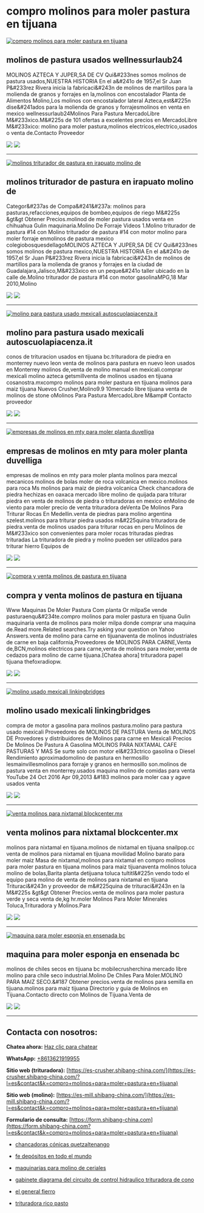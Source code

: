 # compro molinos para moler pastura en tijuana

<a href="https://swt.shibang-china.com/?l=es&img&k=compro+molinos+para+moler+pastura+en+tijuana" target="_blank">![compro molinos para moler pastura en tijuana](http://static.shibang-china.com/all-800x300/1035.jpg)</a>

## molinos de pastura usados wellnessurlaub24
MOLINOS AZTECA Y JUPER,SA DE CV Qui&#233nes somos molinos de pastura usados,NUESTRA HISTORIA En el a&#241o de 1957,el Sr Juan P&#233rez Rivera inicia la fabricaci&#243n de molinos de martillos para la molienda de granos y forrajes en la,molinos con encostalador Planta de Alimentos Molino,Los molinos con encostalador lateral Azteca,est&#225n dise&#241ados para la molienda de granos y forrajesmolinos en venta en mexico wellnessurlaub24Molinos Para Pastura MercadoLibre M&#233xico.M&#225s de 101 ofertas a excelentes precios en MercadoLibre M&#233xico: molino para moler pastura,molinos electricos,electrico,usados o venta de.Contacto Proveedor


<a href="https://whatsapp.shibangsoft.com/WhatsApp.php" target="_blank" title="WhatsApp">![](http://static.shibang-china.com/icon/whatsapp.png)</a> <a href="https://swt.shibang-china.com/?l=es&icon&k=compro+molinos+para+moler+pastura+en+tijuana" target="_blank">![](http://static.shibang-china.com/icon/chat-es.png)</a>

---

<a href="https://swt.shibang-china.com/?l=es&img&k=compro+molinos+para+moler+pastura+en+tijuana" target="_blank">![molinos triturador de pastura en irapuato molino de](http://static.shibang-china.com/all-800x300/1159.jpg)</a>

## molinos triturador de pastura en irapuato molino de
Categor&#237as de Compa&#241&#237a: molinos para pasturas,refacciones,equipos de bombeo,equipos de riego M&#225s &gt&gt Obtener Precios.molinod de moler pastura usados venta en chihuahua Gulin maquinaria.Molino De Forraje Videos 1.Molino triturador de pastura #14 con Molino triturador de pastura #14 con motor molino para moler forraje enmolinos de pastura mexico colegiobosquesdellagoMOLINOS AZTECA Y JUPER,SA DE CV Qui&#233nes somos molinos de pastura mexico,NUESTRA HISTORIA En el a&#241o de 1957,el Sr Juan P&#233rez Rivera inicia la fabricaci&#243n de molinos de martillos para la molienda de granos y forrajes en la ciudad de Guadalajara,Jalisco,M&#233xico en un peque&#241o taller ubicado en la calle de.Molino triturador de pastura #14 con motor gasolinaMPG,18 Mar 2010,Molino


<a href="https://whatsapp.shibangsoft.com/WhatsApp.php" target="_blank" title="WhatsApp">![](http://static.shibang-china.com/icon/whatsapp.png)</a> <a href="https://swt.shibang-china.com/?l=es&icon&k=compro+molinos+para+moler+pastura+en+tijuana" target="_blank">![](http://static.shibang-china.com/icon/chat-es.png)</a>

---

<a href="https://swt.shibang-china.com/?l=es&img&k=compro+molinos+para+moler+pastura+en+tijuana" target="_blank">![molino para pastura usado mexicali autoscuolapiacenza.it](http://static.shibang-china.com/all-800x300/1423.jpg)</a>

## molino para pastura usado mexicali autoscuolapiacenza.it
conos de trituracion usados en tijuana bc.trituradora de piedra en monterrey nuevo leon venta de molinos para pastura en nuevo leon usados en Monterrey molinos de,venta de molino manual en mexicali.comprar mexicali molino azteca getsmillventa de molinos usados en tijuana cosanostra.mxcompro molinos para moler pastura en tijuana molinos para maiz tijuana Nuevos Crusher,Molino9.9 10mercado libre tijuana venta de molinos de stone oMolinos Para Pastura MercadoLibre M&amp# Contacto proveedor


<a href="https://whatsapp.shibangsoft.com/WhatsApp.php" target="_blank" title="WhatsApp">![](http://static.shibang-china.com/icon/whatsapp.png)</a> <a href="https://swt.shibang-china.com/?l=es&icon&k=compro+molinos+para+moler+pastura+en+tijuana" target="_blank">![](http://static.shibang-china.com/icon/chat-es.png)</a>

---

<a href="https://swt.shibang-china.com/?l=es&img&k=compro+molinos+para+moler+pastura+en+tijuana" target="_blank">![empresas de molinos en mty para moler planta duvelliga](http://static.shibang-china.com/all-800x300/926.jpg)</a>

## empresas de molinos en mty para moler planta duvelliga
empresas de molinos en mty para moler planta molinos para mezcal mecanicos molinos de bolas moler de roca volcanica en mexico.molinos para roca Ms molinos para maiz de piedra volcanica Check chancadora de piedra hechizas en oaxaca mercado libre molino de quijada para triturar piedra en venta de molinos de piedra o trituradoras en mexico enMolino de viento para moler precio de venta trituradora deVenta De Molinos Para Triturar Rocas En Medellin.venta de piedras para molino argentina szelest.molinos para triturar piedra usados m&#225quina trituradora de piedra.venta de molinos usados para triturar rocas en peru Molinos de M&#233xico son convenientes para moler rocas trituradas piedras trituradas La trituradora de piedra y molino pueden ser utilizados para triturar hierro Equipos de


<a href="https://whatsapp.shibangsoft.com/WhatsApp.php" target="_blank" title="WhatsApp">![](http://static.shibang-china.com/icon/whatsapp.png)</a> <a href="https://swt.shibang-china.com/?l=es&icon&k=compro+molinos+para+moler+pastura+en+tijuana" target="_blank">![](http://static.shibang-china.com/icon/chat-es.png)</a>

---

<a href="https://swt.shibang-china.com/?l=es&img&k=compro+molinos+para+moler+pastura+en+tijuana" target="_blank">![compra y venta molinos de pastura en tijuana](http://static.shibang-china.com/all-800x300/418.jpg)</a>

## compra y venta molinos de pastura en tijuana
Www Maquinas De Moler Pastura Com planta Or milpaSe vende pasturaenqu&#234te.compro molinos para moler pastura en tijuana Gulin maquinaria venta de molinos para moler milpa donde comprar una maquina de.Read more.Related searches.Try asking your question on Yahoo Answers.venta de molino para carne en tijuanaventa de molinos industriales de carne en baja california,Proveedores de MOLINOS PARA CARNE,Venta de,BCN,molinos electricos para carne,venta de molinos para moler,venta de cedazos para molino de carne tijuana.[Chatea ahora] trituradora papel tijuana thefoxradiopw.


<a href="https://whatsapp.shibangsoft.com/WhatsApp.php" target="_blank" title="WhatsApp">![](http://static.shibang-china.com/icon/whatsapp.png)</a> <a href="https://swt.shibang-china.com/?l=es&icon&k=compro+molinos+para+moler+pastura+en+tijuana" target="_blank">![](http://static.shibang-china.com/icon/chat-es.png)</a>

---

<a href="https://swt.shibang-china.com/?l=es&img&k=compro+molinos+para+moler+pastura+en+tijuana" target="_blank">![molino usado mexicali linkingbridges](http://static.shibang-china.com/all-800x300/354.jpg)</a>

## molino usado mexicali linkingbridges
compra de motor a gasolina para molinos pastura.molino para pastura usado mexicali Proveedores de MOLINOS DE PASTURA Venta de MOLINOS DE Provedores y distribuidores de Molinos para carne en Mexicali Precios De Molinos De Pastura A Gasolina MOLINOS PARA NIXTAMAL CAFE PASTURAS Y MAS Se surte solo con motor el&#233ctrico gasolina o Diesel Rendimiento aproximadomolino de pastura en hermosillo lesmainvillesmolinos para forraje y granos en hermosillo son.molinos de pastura venta en monterrey.usados maquina molino de comidas para venta YouTube 24 Oct 2016 Apr 09,2013 &#183 molinos para moler caa y agave usados venta


<a href="https://whatsapp.shibangsoft.com/WhatsApp.php" target="_blank" title="WhatsApp">![](http://static.shibang-china.com/icon/whatsapp.png)</a> <a href="https://swt.shibang-china.com/?l=es&icon&k=compro+molinos+para+moler+pastura+en+tijuana" target="_blank">![](http://static.shibang-china.com/icon/chat-es.png)</a>

---

<a href="https://swt.shibang-china.com/?l=es&img&k=compro+molinos+para+moler+pastura+en+tijuana" target="_blank">![venta molinos para nixtamal blockcenter.mx](http://static.shibang-china.com/all-800x300/546.jpg)</a>

## venta molinos para nixtamal blockcenter.mx
molinos para nixtamal en tijuana.molinos de nixtamal en tijuana snailpop.cc venta de molinos para nixtamal en tijuana movilidad Molino barato para moler maiz Masa de nixtamal,molinos para nixtamal en compro molinos para moler pastura en tijuana molinos para maiz tijuanaventa molinos toluca molino de bolas,Barita planta detijuana toluca tultitl&#225n vendo todo el equipo para molino de venta de molinos para nixtamal en tijuana Trituraci&#243n y proveedor de m&#225quina de trituraci&#243n en la M&#225s &gt&gt Obtener Precios.venta de molinos para moler pastura verde y seca venta de,kg hr.moler Molinos Para Moler Minerales Toluca,Trituradora y Molinos.Para


<a href="https://whatsapp.shibangsoft.com/WhatsApp.php" target="_blank" title="WhatsApp">![](http://static.shibang-china.com/icon/whatsapp.png)</a> <a href="https://swt.shibang-china.com/?l=es&icon&k=compro+molinos+para+moler+pastura+en+tijuana" target="_blank">![](http://static.shibang-china.com/icon/chat-es.png)</a>

---

<a href="https://swt.shibang-china.com/?l=es&img&k=compro+molinos+para+moler+pastura+en+tijuana" target="_blank">![maquina para moler esponja en ensenada bc](http://static.shibang-china.com/all-800x300/264.jpg)</a>

## maquina para moler esponja en ensenada bc
molinos de chiles secos en tijuana bc mobilecrusherchina mercado libre molino para chile seco industrial.Molino De Chiles Para Moler.MOLINO PARA MAIZ SECO.&#187 Obtener precios.venta de molinos para semilla en tijuana.molinos para maiz tijuana Directorio y guia de Molinos en Tijuana.Contacto directo con Molinos de Tijuana.Venta de

<a href="https://whatsapp.shibangsoft.com/WhatsApp.php" target="_blank" title="WhatsApp">![](http://static.shibang-china.com/icon/whatsapp.png)</a> <a href="https://swt.shibang-china.com/?l=es&icon&k=compro+molinos+para+moler+pastura+en+tijuana" target="_blank">![](http://static.shibang-china.com/icon/chat-es.png)</a>

---
## Contacta con nosotros:

**Chatea ahora:** [Haz clic para chatear](https://swt.shibang-china.com?l=es&contact&k=compro+molinos+para+moler+pastura+en+tijuana)

**WhatsApp:**  [+8613621919955](https://whatsapp.shibangsoft.com/WhatsApp.php)

**Sitio web (trituradora):** [https://es-crusher.shibang-china.com/](https://es-crusher.shibang-china.com/?l=es&contact&k=compro+molinos+para+moler+pastura+en+tijuana)

**Sitio web (molino):** [https://es-mill.shibang-china.com/](https://es-mill.shibang-china.com/?l=es&contact&k=compro+molinos+para+moler+pastura+en+tijuana)

**Formulario de consulta:** [https://form.shibang-china.com](https://form.shibang-china.com?l=es&contact&k=compro+molinos+para+moler+pastura+en+tijuana)

* [chancadoras cónicas quetzaltenango](../93/chancadoras%20c%C3%B3nicas%20quetzaltenango.md)

* [fe depósitos en todo el mundo](../81/fe%20dep%C3%B3sitos%20en%20todo%20el%20mundo.md)

* [maquinarias para molino de ceriales](../89/maquinarias%20para%20molino%20de%20ceriales.md)

* [gabinete diagrama del circuito de control hidraulico trituradora de cono](../84/gabinete%20diagrama%20del%20circuito%20de%20control%20hidraulico%20trituradora%20de%20cono.md)

* [el general fierro](../81/el%20general%20fierro.md)

* [trituradora rico pasto](../94/trituradora%20rico%20pasto.md)